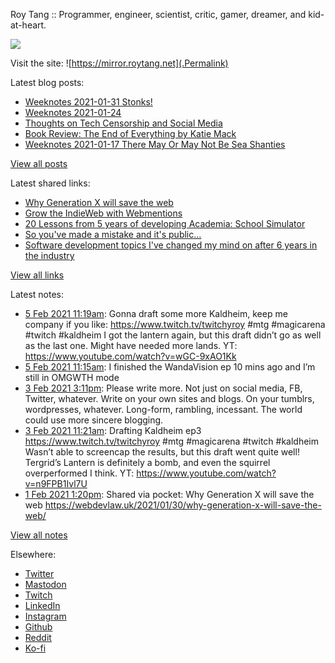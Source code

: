 Roy Tang :: Programmer, engineer, scientist, critic, gamer, dreamer, and kid-at-heart.

![](https://roytang.net/img/profile.jpg)

Visit the site: ![https://mirror.roytang.net](.Permalink)

Latest blog posts:
    

- [Weeknotes 2021-01-31 Stonks!](https://mirror.roytang.net/2021/01/weeknotes-2021-01-31/)
- [Weeknotes 2021-01-24](https://mirror.roytang.net/2021/01/weeknotes-2021-01-24/)
- [Thoughts on Tech Censorship and Social Media](https://mirror.roytang.net/2021/01/tech-censorship/)
- [Book Review: The End of Everything by Katie Mack](https://mirror.roytang.net/2021/01/book-review-the-end-of-everything-by-katie-mack/)
- [Weeknotes 2021-01-17 There May Or May Not Be Sea Shanties](https://mirror.roytang.net/2021/01/weeknotes-2021-01-17/)

[View all posts](https://mirror.roytang.net/blog)

Latest shared links:
    

- [Why Generation X will save the web](https://mirror.roytang.net/2021/02/why-generation-x-will-save-the-web/)
- [Grow the IndieWeb with Webmentions](https://mirror.roytang.net/2021/01/grow-the-indieweb-with-webmentions/)
- [20 Lessons from 5 years of developing Academia: School Simulator](https://mirror.roytang.net/2021/01/20-lessons-from-5-years-of-developing-academia-school-simulator/)
- [So you&#39;ve made a mistake and it&#39;s public...](https://mirror.roytang.net/2021/01/so-youve-made-a-mistake-and-its-public/)
- [Software development topics I&#39;ve changed my mind on after 6 years in the industry](https://mirror.roytang.net/2021/01/software-development-topics-ive-changed-my-mind-on-after-6-years-in-the-industry/)

[View all links](https://mirror.roytang.net/links)

Latest notes:
    

- [5 Feb 2021 11:19am](https://mirror.roytang.net/2021/02/1357650153709142017/): Gonna draft some more Kaldheim, keep me company if you like: https://www.twitch.tv/twitchyroy #mtg #magicarena #twitch #kaldheim
I got the lantern again, but this draft didn&rsquo;t go as well as the last one. Might have needed more lands.
YT: https://www.youtube.com/watch?v=wGC-9xAO1Kk
- [5 Feb 2021 11:15am](https://mirror.roytang.net/2021/02/1357649120769445890/): I finished the WandaVision ep 10 mins ago and I&rsquo;m still in OMGWTH mode
- [3 Feb 2021 3:11pm](https://mirror.roytang.net/2021/02/23ef43058c482c829265e01e331d53c2/): Please write more.
Not just on social media, FB, Twitter, whatever. Write on your own sites and blogs. On your tumblrs, wordpresses, whatever. Long-form, rambling, incessant. The world could use more sincere blogging.
- [3 Feb 2021 11:21am](https://mirror.roytang.net/2021/02/1356925836297981955/): Drafting Kaldheim ep3 https://www.twitch.tv/twitchyroy #mtg #magicarena #twitch #kaldheim
Wasn&rsquo;t able to screencap the results, but this draft went quite well! Tergrid&rsquo;s Lantern is definitely a bomb, and even the squirrel overperformed I think.
YT: https://www.youtube.com/watch?v=n9FPB1Ivl7U
- [1 Feb 2021 1:20pm](https://mirror.roytang.net/2021/02/1356230925277822976/): Shared via pocket: Why Generation X will save the web https://webdevlaw.uk/2021/01/30/why-generation-x-will-save-the-web/

[View all notes](https://mirror.roytang.net/notes)

Elsewhere:

- [Twitter](https://twitter.com/roytang)
- [Mastodon](https://mastodon.technology/@roytang)
- [Twitch](https://twitch.tv/twitchyroy)
- [LinkedIn](https://www.linkedin.com/in/roytang)
- [Instagram](https://instagram.com/roytang0400)
- [Github](https://github.com/roytang)
- [Reddit](https://reddit.com/u/hungryroy)
- [Ko-fi](https://ko-fi.com/roytang)